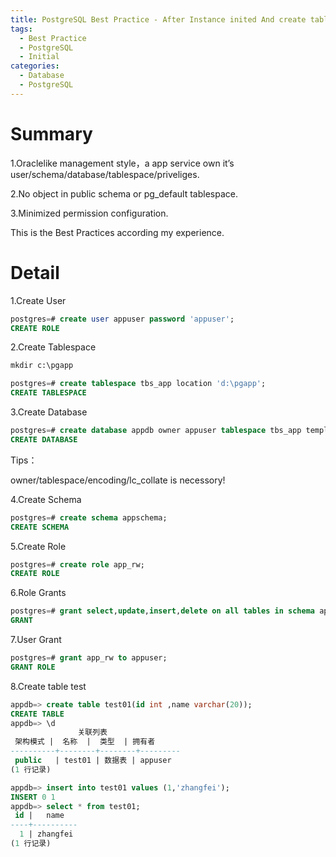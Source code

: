 ```yaml
---
title: PostgreSQL Best Practice - After Instance inited And create tablespace,database,schema,user,role for a app
tags:
  - Best Practice
  - PostgreSQL
  - Initial
categories:
  - Database
  - PostgreSQL
---
```

# Summary

1.Oraclelike management style，a app service own it’s user/schema/database/tablespace/priveliges.

2.No object in public schema or pg_default tablespace.

3.Minimized permission configuration.

This is the Best Practices according my experience.

# Detail
1.Create User

```sql
postgres=# create user appuser password 'appuser';
CREATE ROLE
```

2.Create Tablespace

```sql
mkdir c:\pgapp

postgres=# create tablespace tbs_app location 'd:\pgapp';
CREATE TABLESPACE
```

3.Create Database

```sql
postgres=# create database appdb owner appuser tablespace tbs_app template template0 encoding 'UTF8' lc_ctype 'en_US.utf8' lc_collate 'C';
CREATE DATABASE
```

Tips：

owner/tablespace/encoding/lc_collate is necessory!

4.Create Schema

```sql
postgres=# create schema appschema;
CREATE SCHEMA
```

5.Create Role

```sql
postgres=# create role app_rw;
CREATE ROLE
```

6.Role Grants

```sql
postgres=# grant select,update,insert,delete on all tables in schema appschema to app_rw;
GRANT
```

7.User Grant

```sql
postgres=# grant app_rw to appuser;
GRANT ROLE
```

8.Create table test

```sql
appdb=> create table test01(id int ,name varchar(20));
CREATE TABLE
appdb=> \d
               关联列表
 架构模式 |  名称  |  类型  | 拥有者
----------+--------+--------+---------
 public   | test01 | 数据表 | appuser
(1 行记录)

appdb=> insert into test01 values (1,'zhangfei');
INSERT 0 1
appdb=> select * from test01;
 id |   name
----+----------
  1 | zhangfei
(1 行记录)
```